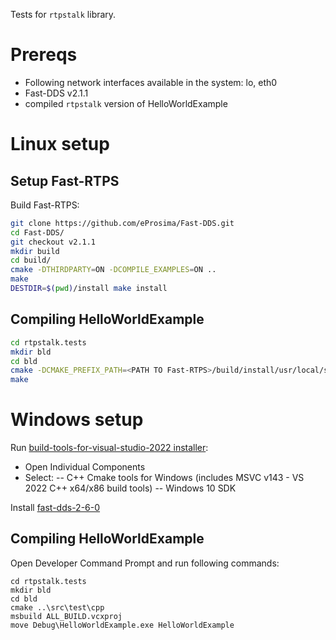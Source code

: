 Tests for `rtpstalk` library.

# Prereqs

- Following network interfaces available in the system: lo, eth0
- Fast-DDS v2.1.1
- compiled `rtpstalk` version of HelloWorldExample

# Linux setup

## Setup Fast-RTPS

Build Fast-RTPS:

```bash
git clone https://github.com/eProsima/Fast-DDS.git
cd Fast-DDS/
git checkout v2.1.1
mkdir build
cd build/
cmake -DTHIRDPARTY=ON -DCOMPILE_EXAMPLES=ON ..
make
DESTDIR=$(pwd)/install make install
```

## Compiling HelloWorldExample

``` bash
cd rtpstalk.tests
mkdir bld
cd bld
cmake -DCMAKE_PREFIX_PATH=<PATH TO Fast-RTPS>/build/install/usr/local/share/fastrtps/cmake ../src/test/cpp/
make
```

# Windows setup

Run [build-tools-for-visual-studio-2022 installer](https://visualstudio.microsoft.com/downloads/#build-tools-for-visual-studio-2022):
- Open Individual Components
- Select:
-- C++ Cmake tools for Windows (includes MSVC v143 - VS 2022 C++ x64/x86 build tools)
-- Windows 10 SDK

Install [fast-dds-2-6-0](https://www.eprosima.com/index.php/component/ars/repository/eprosima-fast-dds/eprosima-fast-dds-2-6-0/eprosima_fast-dds-2-6-0-windows-exe?format=raw)

## Compiling HelloWorldExample

Open Developer Command Prompt and run following commands:

```
cd rtpstalk.tests
mkdir bld
cd bld
cmake ..\src\test\cpp
msbuild ALL_BUILD.vcxproj
move Debug\HelloWorldExample.exe HelloWorldExample
```
